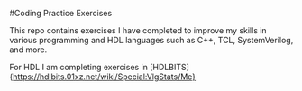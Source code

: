 #Coding Practice Exercises

This repo contains exercises I have completed to improve my skills in various programming and HDL languages such as C++, TCL, SystemVerilog, and more.

For HDL I am completing exercises in [HDLBITS]{https://hdlbits.01xz.net/wiki/Special:VlgStats/Me} 
